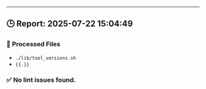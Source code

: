 ---
## 🕒 Report: 2025-07-22 15:04:49

### 📂 Processed Files
- `./lib/tool_versions.sh`
- `{{.}}`



### ✅ No lint issues found.
